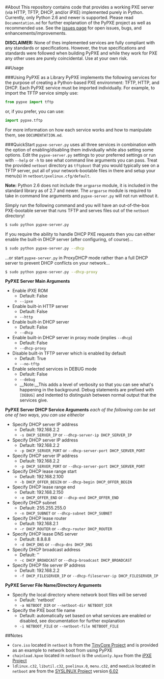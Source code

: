 #About
This repository contains code that provides a working PXE server (via HTTP, TFTP, DHCP, and/or iPXE) implemented purely in Python. Currently, only Python 2.6 and newer is supported. Please read `Documentation.md` for further explanation of the PyPXE project as well as recommended use. See the [issues page](https://github.com/psychomario/PyPXE/issues) for open issues, bugs, and enhancements/improvements.

**DISCLAIMER:** None of thes implemented services are fully compliant with any standards or specifications. However, the true specifications and standards were followed when building PyPXE and while they work for PXE any other uses are purely coincidental. Use at your own risk.

##Usage

###Using PyPXE as a Library
PyPXE implements the following services for the purpose of creating a Python-based PXE environment: TFTP, HTTP, and DHCP. Each PyPXE service must be imported individually. For example, to import the TFTP service simply use:
```python
from pypxe import tftp
```
or, if you prefer, you can use:
```python
import pypxe.tftp
```
For more information on how each service works and how to manipulate them, see  `DOCUMENTATION.md`.

###QuickStart
`pypxe-server.py` uses all three services in combination with the option of enabling/disabling them individually while also setting some options. Edit the `pypxe-server.py` settings to your preferred settings or run with `--help` or `-h` to see what command line arguments you can pass. Treat the provided `netboot` directory as `tftpboot` that you would typically see on a TFTP server, put all of your network-bootable files in there and setup your menu(s) in `netboot/pxelinux.cfg/default`.

**Note:** Python 2.6 does not include the `argparse` module, it is included in the standard library as of 2.7 and newer. The `argparse` module is required to take in command line arguments and `pypxe-server.py` will not run without it.

Simply run the following command and you will have an out-of-the-box PXE-bootable server that runs TFTP and serves files out of the `netboot` directory!
```bash
$ sudo python pypxe-server.py
```
If you require the ability to handle DHCP PXE requests then you can either enable the built-in DHCP server (after configuring, of course)...
```bash
$ sudo python pypxe-server.py --dhcp
```
...or start `pypxe-server.py` in ProxyDHCP mode rather than a full DHCP server to prevent DHCP conflicts on your network...
```bash
$ sudo python pypxe-server.py --dhcp-proxy
```

**PyPXE Server Main Arguments**

* Enable iPXE ROM
  * Default: False
  * `--ipxe`
* Enable built-in HTTP server
  * Default: False
  * `--http`
* Enable built-in DHCP server
  * Default: False
  * `--dhcp`
* Enable built-in DHCP server in proxy mode (implies `--dhcp`)
  * Default: False
  * `--dhcp-proxy`
* Disable built-in TFTP server which is enabled by default
  * Default: True
  * `--no-tftp`
* Enable selected services in DEBUG mode
  * Default: False
  * `--debug`
  * __Note:__This adds a level of verbosity so that you can see what's happening in the background. Debug statements are prefixed with `[DEBUG]` and indented to distinguish between normal output that the services give.

**PyPXE Server DHCP Service Arguments** _each of the following can be set one of two ways, you can use either/or_
* Specify DHCP server IP address
  * Default: 192.168.2.2
  * `-s DHCP_SERVER_IP` or `--dhcp-server-ip DHCP_SERVER_IP`
* Specify DHCP server IP address
  * Default: 192.168.2.2
  * `-p DHCP_SERVER_PORT` or `--dhcp-server-port DHCP_SERVER_PORT`
* Specify DHCP server IP address
  * Default: 192.168.2.2
  * `-p DHCP_SERVER_PORT` or `--dhcp-server-port DHCP_SERVER_PORT`
* Specify DHCP lease range start
  * Default: 192.168.2.100
  * `-b DHCP_OFFER_BEGIN` or `--dhcp-begin DHCP_OFFER_BEGIN`
* Specify DHCP lease range end
  * Default: 192.168.2.150
  * `-e DHCP_OFFER_END` or `--dhcp-end DHCP_OFFER_END`
* Specify DHCP subnet
  * Default: 255.255.255.0
  * `-n DHCP_SUBNET` or `--dhcp-subnet DHCP_SUBNET`
* Specify DHCP lease router
  * Default: 192.168.2.1
  * `-r DHCP_ROUTER` or `--dhcp-router DHCP_ROUTER`
* Specify DHCP lease DNS server
  * Default: 8.8.8.8
  * `-d DHCP_DNS` or `--dhcp-dns DHCP_DNS`
* Specify DHCP broadcast address
  * Default: '<broadcast>'
  * `-c DHCP_BROADCAST` or `--dhcp-broadcast DHCP_BROADCAST`
* Specify DHCP file server IP address
  * Default: 192.168.2.2
  * `-f DHCP_FILESERVER_IP` or `--dhcp-fileserver-ip DHCP_FILESERVER_IP`

**PyPXE Server File Name/Directory Arguments**
* Specify the local directory where network boot files will be served 
  * Default: 'netboot'
  * `-a NETBOOT_DIR` or `--netboot-dir NETBOOT_DIR`
* Specify the PXE boot file name
  * Default: automatically set based on what services are enabled or disabled, see documentation for further explanation
  * `-i NETBOOT_FILE` or `--netboot-file NETBOOT_FILE`

##Notes
* `Core.iso` located in `netboot` is from the [TinyCore Project](http://distro.ibiblio.org/tinycorelinux/) and is provided as an example to network boot from using PyPXE
* `chainload.kpxe` located in `netboot` is the `undionly.kpxe` from the [iPXE Project](http://ipxe.org/)  
* `ldlinux.c32`, `libutil.c32`, `pxelinux.0`, `menu.c32`, and `memdisk` located in `netboot` are from the [SYSLINUX Project](http://www.syslinux.org/) version [6.02](http://www.syslinux.org/wiki/index.php/Syslinux_6_Changelog#Changes_in_6.02)
